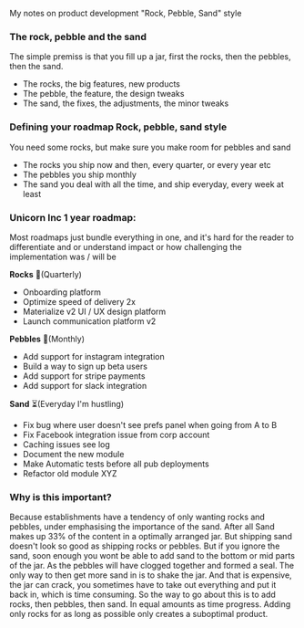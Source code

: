 My notes on product development "Rock, Pebble, Sand" style<!--more-->

### The rock, pebble and the sand
The simple premiss is that you fill up a jar, first the rocks, then the pebbles, then the sand.

- The rocks, the big features, new products
- The pebble, the feature, the design tweaks
- The sand, the fixes, the adjustments, the minor tweaks

### Defining your roadmap Rock, pebble, sand style
You need some rocks, but make sure you make room for pebbles and sand
- The rocks you ship now and then, every quarter, or every year etc
- The pebbles you ship monthly
- The sand you deal with all the time, and ship everyday, every week at least

### Unicorn Inc 1 year roadmap:
Most roadmaps just bundle everything in one, and it's hard for the reader to differentiate and or understand impact or how challenging the implementation was / will be

**Rocks** 🗿(Quarterly)
- Onboarding platform
- Optimize speed of delivery 2x
- Materialize v2 UI / UX design platform
- Launch communication platform v2

**Pebbles** 💎(Monthly)
- Add support for instagram integration
- Build a way to sign up beta users
- Add support for stripe payments
- Add support for slack integration

**Sand** ⏳(Everyday I'm hustling)
- Fix bug where user doesn't see prefs panel when going from A to B
- Fix Facebook integration issue from corp account
- Caching issues see log
- Document the new module
- Make Automatic tests before all pub deployments
- Refactor old module XYZ

### Why is this important?
Because establishments have a tendency of only wanting rocks and pebbles, under emphasising the importance of the sand. After all Sand makes up 33% of the content in a optimally arranged jar. But shipping sand doesn't look so good as shipping rocks or pebbles. But if you ignore the sand, soon enough you wont be able to add sand to the bottom or mid parts of the jar. As the pebbles will have clogged together and formed a seal. The only way to then get more sand in is to shake the jar. And that is expensive, the jar can crack, you sometimes have to take out everything and put it back in, which is time consuming. So the way to go about this is to add rocks, then pebbles, then sand. In equal amounts as time progress. Adding only rocks for as long as possible only creates a suboptimal product.
